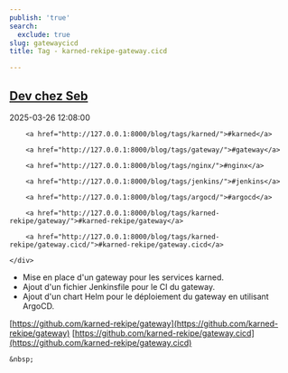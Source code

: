 ```yaml
---
publish: 'true'
search:
  exclude: true
slug: gatewaycicd
title: Tag - karned-rekipe-gateway.cicd

---
```


<!--
  ~ MIT License
  ~
  ~ Copyright (c) 2023-2025 Maciej 'maQ' Kusz <maciej.kusz@gmail.com>
  ~
  ~ Permission is hereby granted, free of charge, to any person obtaining a copy
  ~ of this software and associated documentation files (the "Software"), to deal
  ~ in the Software without restriction, including without limitation the rights
  ~ to use, copy, modify, merge, publish, distribute, sublicense, and/or sell
  ~ copies of the Software, and to permit persons to whom the Software is
  ~ furnished to do so, subject to the following conditions:
  ~
  ~ The above copyright notice and this permission notice shall be included in all
  ~ copies or substantial portions of the Software.
  ~
  ~ THE SOFTWARE IS PROVIDED "AS IS", WITHOUT WARRANTY OF ANY KIND, EXPRESS OR
  ~ IMPLIED, INCLUDING BUT NOT LIMITED TO THE WARRANTIES OF MERCHANTABILITY,
  ~ FITNESS FOR A PARTICULAR PURPOSE AND NONINFRINGEMENT. IN NO EVENT SHALL THE
  ~ AUTHORS OR COPYRIGHT HOLDERS BE LIABLE FOR ANY CLAIM, DAMAGES OR OTHER
  ~ LIABILITY, WHETHER IN AN ACTION OF CONTRACT, TORT OR OTHERWISE, ARISING FROM,
  ~ OUT OF OR IN CONNECTION WITH THE SOFTWARE OR THE USE OR OTHER DEALINGS IN THE
  ~ SOFTWARE.
  -->


## [Dev chez Seb](http://127.0.0.1:8000/blog/gateway/)

<!--suppress LongLine -->
<div class="post-extra">
    <div class="col">
        <p class="post-date">2025-03-26 12:08:00</p>
    </div>
    <div class="col">
    
        <a href="http://127.0.0.1:8000/blog/tags/karned/">#karned</a>
    
        <a href="http://127.0.0.1:8000/blog/tags/gateway/">#gateway</a>
    
        <a href="http://127.0.0.1:8000/blog/tags/nginx/">#nginx</a>
    
        <a href="http://127.0.0.1:8000/blog/tags/jenkins/">#jenkins</a>
    
        <a href="http://127.0.0.1:8000/blog/tags/argocd/">#argocd</a>
    
        <a href="http://127.0.0.1:8000/blog/tags/karned-rekipe/gateway/">#karned-rekipe/gateway</a>
    
        <a href="http://127.0.0.1:8000/blog/tags/karned-rekipe/gateway.cicd/">#karned-rekipe/gateway.cicd</a>
    
    </div>
</div>

- Mise en place d'un gateway pour les services karned.  
- Ajout d'un fichier Jenkinsfile pour le CI du gateway.  
- Ajout d'un chart Helm pour le déploiement du gateway en utilisant ArgoCD.

[https://github.com/karned-rekipe/gateway](https://github.com/karned-rekipe/gateway)
[https://github.com/karned-rekipe/gateway.cicd](https://github.com/karned-rekipe/gateway.cicd)



<div class="post-link">

    &nbsp;

</div>

